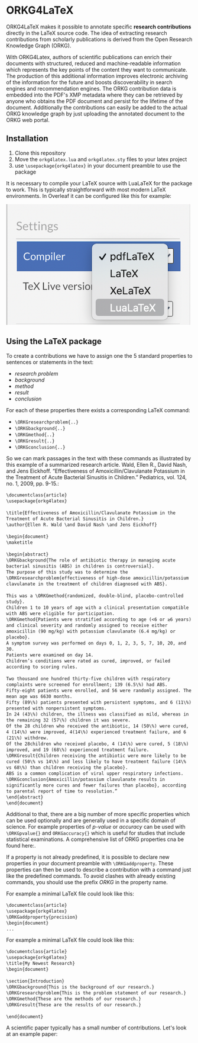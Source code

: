 # ORKG4LaTeX
ORKG4LaTeX makes it possible to annotate specific **research contributions** directly in the LaTeX source code. The idea of extracting research contributions from scholarly publications is derived from the Open Research Knowledge Graph (ORKG).

With ORKG4Latex, authors of scientific publications can enrich their documents with structured, reduced and machine-readable information which represents the key points of the content they want to communicate.  The production of this additional information improves electronic archiving of the information for the future and boosts discoverability in search engines and recommendation engines.
The ORKG contribution data is embedded into the PDF's XMP metadata where they can be retrieved by anyone who obtains the PDF document and persist for the lifetime of the document.
Additionally the contributions can easily be added to the actual ORKG knowledge graph by just uploading the annotated document to the ORKG web portal.

## Installation
1. Clone this repository
2. Move the `orkg4latex.lua` and `orkg4latex.sty` files to your latex project
3. use `\usepackage{orkg4latex}` in your document preamble to use the package

It is necessary to compile your LaTeX source with LuaLaTeX for the package to work. This is typically straightforward with most modern LaTeX environments.
In Overleaf it can be configured like this for example:

<img src="documentation/pictures/lualatex_overleaf.png?raw=true" alt="setting lualatex on overleaf" width="500"/>

## Using the LaTeX package
To create a contributions we have to assign one the 5 standard properties to sentences or statements in the text:

* _research problem_ 
* _background_
* _method_
* _result_
* _conclusion_

For each of these properties there exists a corresponding LaTeX command:

* `\ORKGresearchproblem{..}`
* `\ORKGbackground{..}`
* `\ORKGmethod{..}`
* `\ORKGresult{..}`
* `\ORKGconclusion{..}`

So we can mark passages in the text with these commands as illustrated by this example of a summarized research article.
Wald, Ellen R., David Nash, and Jens Eickhoff. “Effectiveness of Amoxicillin/Clavulanate Potassium in the Treatment of Acute Bacterial Sinusitis in Children.” Pediatrics, vol. 124, no. 1, 2009, pp. 9-15.:

```
\documentclass{article}
\usepackage{orkg4latex}

\title{Effectiveness of Amoxicillin/Clavulanate Potassium in the Treatment of Acute Bacterial Sinusitis in Children.}
\author{Ellen R. Wald \and David Nash \and Jens Eickhoff}

\begin{document}
\maketitle

\begin{abstract}
\ORKGbackground{The role of antibiotic therapy in managing acute bacterial sinusitis (ABS) in children is controversial}.
The purpose of this study was to determine the \ORKGresearchproblem{effectiveness of high-dose amoxicillin/potassium clavulanate in the treatment of children diagnosed with ABS}.

This was a \ORKGmethod{randomized, double-blind, placebo-controlled study}.
Children 1 to 10 years of age with a clinical presentation compatible with ABS were eligible for participation.
\ORKGmethod{Patients were stratified according to age (<6 or ≥6 years) and clinical severity and randomly assigned to receive either amoxicillin (90 mg/kg) with potassium clavulanate (6.4 mg/kg) or placebo}.
A symptom survey was performed on days 0, 1, 2, 3, 5, 7, 10, 20, and 30.
Patients were examined on day 14.
Children’s conditions were rated as cured, improved, or failed according to scoring rules.

Two thousand one hundred thirty-five children with respiratory complaints were screened for enrollment; 139 (6.5\%) had ABS.
Fifty-eight patients were enrolled, and 56 were randomly assigned. The mean age was 6630 months.
Fifty (89\%) patients presented with persistent symptoms, and 6 (11\%) presented with nonpersistent symptoms.
In 24 (43\%) children, the illness was classified as mild, whereas in the remaining 32 (57\%) children it was severe.
Of the 28 children who received the antibiotic, 14 (50\%) were cured, 4 (14\%) were improved, 4(14\%) experienced treatment failure, and 6 (21\%) withdrew.
Of the 28children who received placebo, 4 (14\%) were cured, 5 (18\%) improved, and 19 (68\%) experienced treatment failure.
\ORKGresult{Children receiving the antibiotic were more likely to be cured (50\% vs 14\%) and less likely to have treatment failure (14\% vs 68\%) than children receiving the placebo}.
ABS is a common complication of viral upper respiratory infections. \ORKGconclusion{Amoxicillin/potassium clavulanate results in significantly more cures and fewer failures than placebo}, according to parental report of time to resolution.”
\end{abstract}
\end{document}
```

Additional to that, there are a big number of more specific properties which can be used optionally and are generally used in a specific domain of science. For example properties of _p-value_ or _accuracy_ can be used with `\ORKGpvalue{}` and `ORKGaccuracy{}` which is useful for studies that include statistical examinations. A comprehensive list of ORKG properties cna be found here:.  

If a property is not already predefined, it is possible to declare new properties in your document preamble with `\ORKGaddproperty`. These properties can then be used to describe a contribution with a command just like the predefined commands. To avoid clashes with already existing commands, you should use the prefix _ORKG_ in the property name. 

For example a minimal LaTeX file could look like this:

```
\documentclass{article}
\usepackage{orkg4latex}
\ORKGaddproperty{precision}
\begin{document}
...
```

For example a minimal LaTeX file could look like this:

```
\documentclass{article}
\usepackage{orkg4latex}
\title{My Newest Research}
\begin{document}

\section{Introduction}
\ORKGbackground{This is the background of our research.}
\ORKGresearchproblem{This is the problem statement of our research.}
\ORKGmethod{These are the methods of our research.}
\ORKGresult{These are the results of our research.}

\end{document}
```

A scientific paper typically has a small number of contributions.
Let's look at an example paper:

